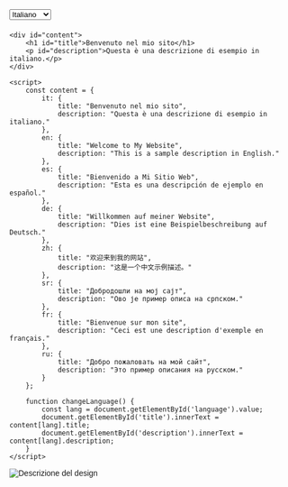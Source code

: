 <!DOCTYPE html>
<html lang="it">
<head>
    <meta charset="UTF-8">
    <meta name="viewport" content="width=device-width, initial-scale=1.0">
    <title>Il Mio Sito</title>
    <style>
        body { font-family: Arial, sans-serif; }
        .language-selector { margin-bottom: 20px; }
    </style>
</head>
<body>
    <div class="language-selector">
        <select id="language" onchange="changeLanguage()">
            <option value="it">Italiano</option>
            <option value="en">English</option>
            <option value="es">Español</option>
            <option value="de">Deutsch</option>
            <option value="zh">中文</option> <!-- Cinese -->
            <option value="sr">Српски</option> <!-- Serbo -->
            <option value="fr">Français</option> <!-- Francese -->
            <option value="ru">Русский</option> <!-- Russo -->
        </select>
    </div>

    <div id="content">
        <h1 id="title">Benvenuto nel mio sito</h1>
        <p id="description">Questa è una descrizione di esempio in italiano.</p>
    </div>

    <script>
        const content = {
            it: {
                title: "Benvenuto nel mio sito",
                description: "Questa è una descrizione di esempio in italiano."
            },
            en: {
                title: "Welcome to My Website",
                description: "This is a sample description in English."
            },
            es: {
                title: "Bienvenido a Mi Sitio Web",
                description: "Esta es una descripción de ejemplo en español."
            },
            de: {
                title: "Willkommen auf meiner Website",
                description: "Dies ist eine Beispielbeschreibung auf Deutsch."
            },
            zh: {
                title: "欢迎来到我的网站",
                description: "这是一个中文示例描述。"
            },
            sr: {
                title: "Добродошли на мој сајт",
                description: "Ово је пример описa на српском."
            },
            fr: {
                title: "Bienvenue sur mon site",
                description: "Ceci est une description d'exemple en français."
            },
            ru: {
                title: "Добро пожаловать на мой сайт",
                description: "Это пример описания на русском."
            }
        };

        function changeLanguage() {
            const lang = document.getElementById('language').value;
            document.getElementById('title').innerText = content[lang].title;
            document.getElementById('description').innerText = content[lang].description;
        }
    </script>
</body>
</html>
</body>
</html>
<img src="https://tinypic.host/image/%28Inglese%29.2fsAq6
https://tinypic.host/image/1.2fsFJM
https://tinypic.host/image/2.2fsXJh
https://tinypic.host/image/3.2fs461
https://tinypic.host/image/4.2fsbVG
https://tinypic.host/image/5.2fstoz
https://tinypic.host/image/6.2fszbU
https://tinypic.host/image/7.2fsQD2
https://tinypic.host/image/8.2fs0P4
https://tinypic.host/image/10.2fs6Mf
https://tinypic.host/image/11.2fscZk
https://tinypic.host/image/12.2fsWOx" alt="Descrizione del design">
